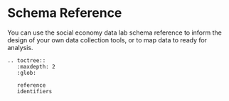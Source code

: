 # Schema Reference

You can use the social economy data lab schema reference to inform the design of your own data collection tools, or to map data to ready for analysis.

```eval_rst
.. toctree::
   :maxdepth: 2
   :glob:

   reference
   identifiers

```
